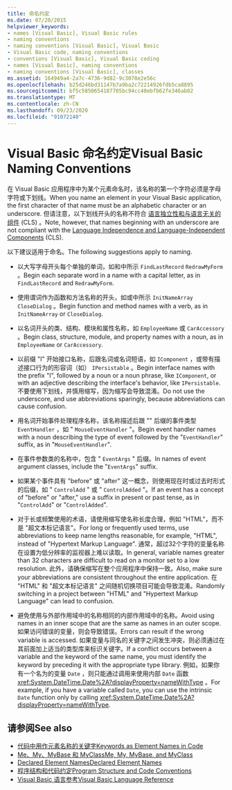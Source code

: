 ```yaml
---
title: 命名约定
ms.date: 07/20/2015
helpviewer_keywords:
- names [Visual Basic], Visual Basic rules
- naming conventions
- naming conventions [Visual Basic], Visual Basic
- Visual Basic code, naming conventions
- conventions [Visual Basic], Visual Basic coding
- names [Visual Basic], naming conventions
- naming conventions [Visual Basic], classes
ms.assetid: 164949a4-2a7c-4736-9d82-9c3078e2e56c
ms.openlocfilehash: b25d246bd31147b7a9ba2c72214926fdb5ca8895
ms.sourcegitcommit: bf5c5850654187705bc94cc40ebfb62fe346ab02
ms.translationtype: MT
ms.contentlocale: zh-CN
ms.lasthandoff: 09/23/2020
ms.locfileid: "91072140"
---
```

# <a name="visual-basic-naming-conventions"></a><span data-ttu-id="27902-102">Visual Basic 命名约定</span><span class="sxs-lookup"><span data-stu-id="27902-102">Visual Basic Naming Conventions</span></span>

<span data-ttu-id="27902-103">在 Visual Basic 应用程序中为某个元素命名时，该名称的第一个字符必须是字母字符或下划线。</span><span class="sxs-lookup"><span data-stu-id="27902-103">When you name an element in your Visual Basic application, the first character of that name must be an alphabetic character or an underscore.</span></span> <span data-ttu-id="27902-104">但请注意，以下划线开头的名称不符合 [语言独立性和与语言无关的组件](../../../standard/language-independence-and-language-independent-components.md) (CLS) 。</span><span class="sxs-lookup"><span data-stu-id="27902-104">Note, however, that names beginning with an underscore are not compliant with the [Language Independence and Language-Independent Components](../../../standard/language-independence-and-language-independent-components.md) (CLS).</span></span>  
  
 <span data-ttu-id="27902-105">以下建议适用于命名。</span><span class="sxs-lookup"><span data-stu-id="27902-105">The following suggestions apply to naming.</span></span>  
  
- <span data-ttu-id="27902-106">以大写字母开头每个单独的单词，如和中所示 `FindLastRecord` `RedrawMyForm` 。</span><span class="sxs-lookup"><span data-stu-id="27902-106">Begin each separate word in a name with a capital letter, as in `FindLastRecord` and `RedrawMyForm`.</span></span>  
  
- <span data-ttu-id="27902-107">使用谓词作为函数和方法名称的开头，如或中所示 `InitNameArray` `CloseDialog` 。</span><span class="sxs-lookup"><span data-stu-id="27902-107">Begin function and method names with a verb, as in `InitNameArray` or `CloseDialog`.</span></span>  
  
- <span data-ttu-id="27902-108">以名词开头的类、结构、模块和属性名称，如 `EmployeeName` 或 `CarAccessory` 。</span><span class="sxs-lookup"><span data-stu-id="27902-108">Begin class, structure, module, and property names with a noun, as in `EmployeeName` or `CarAccessory`.</span></span>  
  
- <span data-ttu-id="27902-109">以前缀 "I" 开始接口名称，后跟名词或名词短语，如 `IComponent` ，或带有描述接口行为的形容词（如） `IPersistable` 。</span><span class="sxs-lookup"><span data-stu-id="27902-109">Begin interface names with the prefix "I", followed by a noun or a noun phrase, like `IComponent`, or with an adjective describing the interface's behavior, like `IPersistable`.</span></span> <span data-ttu-id="27902-110">不要使用下划线，并慎用缩写，因为缩写会导致混淆。</span><span class="sxs-lookup"><span data-stu-id="27902-110">Do not use the underscore, and use abbreviations sparingly, because abbreviations can cause confusion.</span></span>  
  
- <span data-ttu-id="27902-111">用名词开始事件处理程序名称，该名称描述后跟 "" 后缀的事件类型 `EventHandler` ，如 " `MouseEventHandler` "。</span><span class="sxs-lookup"><span data-stu-id="27902-111">Begin event handler names with a noun describing the type of event followed by the "`EventHandler`" suffix, as in "`MouseEventHandler`".</span></span>  
  
- <span data-ttu-id="27902-112">在事件参数类的名称中，包含 " `EventArgs` " 后缀。</span><span class="sxs-lookup"><span data-stu-id="27902-112">In names of event argument classes, include the "`EventArgs`" suffix.</span></span>  
  
- <span data-ttu-id="27902-113">如果某个事件具有 "before" 或 "after" 这一概念，则使用现在时或过去时形式的后缀，如 " `ControlAdd` " 或 " `ControlAdded` "。</span><span class="sxs-lookup"><span data-stu-id="27902-113">If an event has a concept of "before" or "after," use a suffix in present or past tense, as in "`ControlAdd`" or "`ControlAdded`".</span></span>  
  
- <span data-ttu-id="27902-114">对于长或频繁使用的术语，请使用缩写使名称长度合理，例如 "HTML"，而不是 "超文本标记语言"。</span><span class="sxs-lookup"><span data-stu-id="27902-114">For long or frequently used terms, use abbreviations to keep name lengths reasonable, for example, "HTML", instead of "Hypertext Markup Language".</span></span> <span data-ttu-id="27902-115">通常，超过32个字符的变量名称在设置为低分辨率的监视器上难以读取。</span><span class="sxs-lookup"><span data-stu-id="27902-115">In general, variable names greater than 32 characters are difficult to read on a monitor set to a low resolution.</span></span> <span data-ttu-id="27902-116">此外，请确保缩写在整个应用程序中保持一致。</span><span class="sxs-lookup"><span data-stu-id="27902-116">Also, make sure your abbreviations are consistent throughout the entire application.</span></span> <span data-ttu-id="27902-117">在 "HTML" 和 "超文本标记语言" 之间随机切换项目可能会导致混淆。</span><span class="sxs-lookup"><span data-stu-id="27902-117">Randomly switching in a project between "HTML" and "Hypertext Markup Language" can lead to confusion.</span></span>  
  
- <span data-ttu-id="27902-118">避免使用与外部作用域中的名称相同的内部作用域中的名称。</span><span class="sxs-lookup"><span data-stu-id="27902-118">Avoid using names in an inner scope that are the same as names in an outer scope.</span></span> <span data-ttu-id="27902-119">如果访问错误的变量，则会导致错误。</span><span class="sxs-lookup"><span data-stu-id="27902-119">Errors can result if the wrong variable is accessed.</span></span> <span data-ttu-id="27902-120">如果变量与同名的关键字之间发生冲突，则必须通过在其前面加上适当的类型库来标识关键字。</span><span class="sxs-lookup"><span data-stu-id="27902-120">If a conflict occurs between a variable and the keyword of the same name, you must identify the keyword by preceding it with the appropriate type library.</span></span> <span data-ttu-id="27902-121">例如，如果你有一个名为的变量 `Date` ，则只能通过调用来使用内部 `Date` 函数 <xref:System.DateTime.Date%2A?displayProperty=nameWithType> 。</span><span class="sxs-lookup"><span data-stu-id="27902-121">For example, if you have a variable called `Date`, you can use the intrinsic `Date` function only by calling <xref:System.DateTime.Date%2A?displayProperty=nameWithType>.</span></span>  
  
## <a name="see-also"></a><span data-ttu-id="27902-122">请参阅</span><span class="sxs-lookup"><span data-stu-id="27902-122">See also</span></span>

- [<span data-ttu-id="27902-123">代码中用作元素名称的关键字</span><span class="sxs-lookup"><span data-stu-id="27902-123">Keywords as Element Names in Code</span></span>](keywords-as-element-names-in-code.md)
- [<span data-ttu-id="27902-124">Me、My、MyBase 和 MyClass</span><span class="sxs-lookup"><span data-stu-id="27902-124">Me, My, MyBase, and MyClass</span></span>](me-my-mybase-and-myclass.md)
- [<span data-ttu-id="27902-125">Declared Element Names</span><span class="sxs-lookup"><span data-stu-id="27902-125">Declared Element Names</span></span>](../language-features/declared-elements/declared-element-names.md)
- [<span data-ttu-id="27902-126">程序结构和代码约定</span><span class="sxs-lookup"><span data-stu-id="27902-126">Program Structure and Code Conventions</span></span>](program-structure-and-code-conventions.md)
- [<span data-ttu-id="27902-127">Visual Basic 语言参考</span><span class="sxs-lookup"><span data-stu-id="27902-127">Visual Basic Language Reference</span></span>](../../language-reference/index.md)
